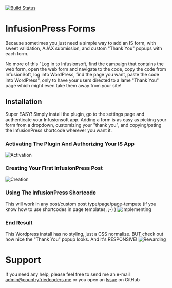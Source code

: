 [![Build Status](https://travis-ci.org/Banjerr/infusionPress_Forms.svg?branch=master)](https://travis-ci.org/Banjerr/infusionPress_Forms)

# InfusionPress Forms

Because sometimes you just need a simple way to add an IS form, with sweet validation, AJAX submission, and custom "Thank You" popups with each form.

No more of this "Log in to Infusionsoft, find the campaign that contains the web form, open the web form and navigate to the code, copy the code from InfusionSoft, log into WordPress, find the page you want, paste the code into WordPress", only to have your users directed to a lame "Thank You" page which might even take them away from your site!

## Installation

Super EASY! Simply install the plugin, go to the settings page and authenticate your Infusionsoft app. Adding a form is as easy as picking your form from a dropdown, customizing your "thank you", and copying/psting the InfusionPress shortcode wherever you want it.

### Activating The Plugin And Authorizing Your IS App
![Activation](https://dl.dropboxusercontent.com/s/6fw3geba6h5fc7x/5691A1E3-0DFF-4D21-9343-23B7D5A770F1-17901-00003D2E3F08C2AD.gif?dl=0)

### Creating Your First InfusionPress Post
![Creation](https://dl.dropboxusercontent.com/s/iv8kb3s9viwsexo/11F3A059-59F3-42E0-A46B-1C47ABE6E5F7-17901-00003D5C67C3B1AA.gif?dl=0)

### Using The InfusionPress Shortcode
This will work in any post/custom post type/page/page-tempate (if you know how to use shortcodes in page templates, ;-) )
![Implementing](https://dl.dropboxusercontent.com/s/5kz8tojdum7gys5/0505044C-8F6F-406E-A9EC-A19F110B1DD5-17901-00003DA601FF7E7E.gif?dl=0)

### End Result
This Wordpress install has no styling, just a CSS normalize. BUT check out how nice the "Thank You" popup looks. And it's RESPONSIVE!
![Rewarding](https://dl.dropboxusercontent.com/s/e5js3jh7z2hgru4/0DACCFCE-4BA7-4C1C-BBA3-924B4D3DB0A7-17901-00003DDE53415CC4.gif?dl=0)

# Support
If you need any help, please feel free to send me an e-mail <a href="mailto:admin@countryfriedcoders.me">admin@countryfriedcoders.me</a> or you open an <a href="https://github.com/Banjerr/infusionPress_Forms/issues">Issue</a> on GitHub
